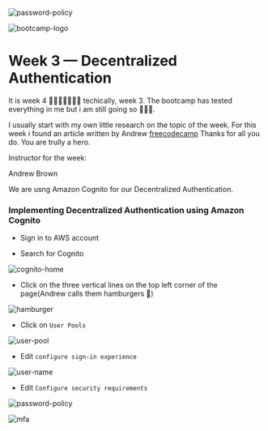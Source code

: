 ![password-policy](https://user-images.githubusercontent.com/113374279/224467518-c29cb57b-762d-416f-8fa3-673d0b76d9b2.png)

![bootcamp-logo](https://user-images.githubusercontent.com/113374279/224373745-c389f866-e46f-440c-a518-841c0f0ad94a.png)


# Week 3 — Decentralized Authentication

It is week 4 💃🏽💃🏽💃🏽💃 techically, week 3. The bootcamp has tested everything in me but i am still going so 💪💪💪.

I usually start with my own little research on the topic of the week. For this week i found an article written by Andrew [freecodecamp](https://www.freecodecamp.org/news/how-to-run-your-own-decentralized-authentication-service-using-authn/) Thanks for all you do. You are trully a hero.

Instructor for the week: 

Andrew Brown

We are usng Amazon Cognito for our Decentralized Authentication.

### Implementing Decentralized Authentication using Amazon Cognito

- Sign in to AWS account

- Search for Cognito

![cognito-home](https://user-images.githubusercontent.com/113374279/224384810-0f6ba21e-dcc9-48ee-ad4e-547436b4d995.png)

- Click on the three vertical lines on the top left corner of the page(Andrew calls them hamburgers 🤣)

![hamburger](https://user-images.githubusercontent.com/113374279/224385532-295080c6-a435-4504-9bf1-f1ce038051d0.png)

- Click on `User Pools`

![user-pool](https://user-images.githubusercontent.com/113374279/224386285-b2c9c545-9a34-4252-a9f0-b8f765f9b70f.png)

- Edit `configure sign-in experience`

![user-name](https://user-images.githubusercontent.com/113374279/224389873-c94a3bd0-4a34-4a25-a009-4396d12253f0.png)

-  Edit `Configure security requirements`

![password-policy](https://user-images.githubusercontent.com/113374279/224467526-6710f6a7-bc2b-40e4-851e-fb5aa9497216.png)

![mfa](https://user-images.githubusercontent.com/113374279/224467562-35ddfb25-4aa5-46b4-892a-20f185c7d61f.png)







